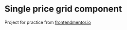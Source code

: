 # Single price grid component

Project for practice from [frontendmentor.io](https://www.frontendmentor.io/challenges/single-price-grid-component-5ce41129d0ff452fec5abbbc)